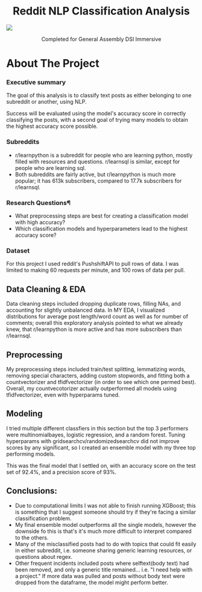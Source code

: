 <div id="top"></div>

<h1 align="center"> Reddit NLP Classification Analysis </h3>
  <img src='./images/pysql.png'> 

  <p align="center">
    Completed for General Assembly DSI Immersive
    <br />
  </p>
</div>



<!-- ABOUT THE PROJECT -->
# About The Project

### Executive summary
The goal of this analysis is to classify text posts as either belonging to one subreddit or another, using NLP.

Success will be evaluated using the model's accuracy score in correctly classifying the posts, with a second goal of trying many models to obtain the highest accuracy score possible.

### Subreddits
* r/learnpython is a subreddit for people who are learning python, mostly filled with resources and questions. r/learnsql is similar, except for people who are learning sql. 
* Both subreddits are fairly active, but r/learnpython is much more popular; it has 613k subscribers, compared to 17.7k subscribers for r/learnsql.

### Research Questions¶
* What preprocessing steps are best for creating a classification model with high accuracy?
* Which classification models and hyperparameters lead to the highest accuracy score?


### Dataset
For this project I used reddit's PushshiftAPI to pull rows of data. I was limited to making 60 requests per minute, and 100 rows of data per pull. 



## Data Cleaning & EDA
Data cleaning steps included dropping duplicate rows, filling NAs, and accounting for slightly unbalanced data. In MY EDA, I visualized distributions for average post length/word count as well as for number of comments; overall this exploratory analysis pointed to what we already knew, that r/learnpython is more active and has more subscribers than r/learnsql.


## Preprocessing
My preprocessing steps included train/test splitting, lemmatizing words, removing special characters, adding custom stopwords, and fitting both a countvectorizer and tfidfvectorizer (in order to see which one permed best). Overall, my countvecotorizer actually outperformed all models using tfidfvectorizer, even with hyperparams tuned.


## Modeling
I tried multiple different classfiers in this section but the top 3 performers were multinomialbayes, logistic regression, and a random forest. Tuning hyperparams with gridsearchcv/randomizedsearchcv did not improve scores by any significant, so I created an ensemble model with my three top performing models. 

This was the final model that I settled on, with an accuracy score on the test set of 92.4%, and a precision score of 93%.

## Conclusions:
* Due to computational limits I was not able to finish running XGBoost; this is something that I suggest someone should try if they're facing a similar classification problem.
* My final ensemble model outperforms all the single models, however the downside fo this is that's it's much more difficult to interpret compared to the others.
* Many of the misclassified posts had to do with topics that could fit easily in either subreddit, i.e. someone sharing generic learning resources, or questions about regex.
* Other frequent incidents included posts where selftext(body text) had been removed, and only a generic title remained... i.e. "I need help with a project." If more data was pulled and posts without body text were dropped from the dataframe, the model might perform better.


<!-- MARKDOWN LINKS & IMAGES -->
<!-- https://www.markdownguide.org/basic-syntax/#reference-style-links -->
[contributors-shield]: https://img.shields.io/github/contributors/github_username/repo_name.svg?style=for-the-badge
[contributors-url]: https://github.com/github_username/repo_name/graphs/contributors
[forks-shield]: https://img.shields.io/github/forks/github_username/repo_name.svg?style=for-the-badge
[forks-url]: https://github.com/github_username/repo_name/network/members
[stars-shield]: https://img.shields.io/github/stars/github_username/repo_name.svg?style=for-the-badge
[stars-url]: https://github.com/github_username/repo_name/stargazers
[issues-shield]: https://img.shields.io/github/issues/github_username/repo_name.svg?style=for-the-badge
[issues-url]: https://github.com/github_username/repo_name/issues
[license-shield]: https://img.shields.io/github/license/github_username/repo_name.svg?style=for-the-badge
[license-url]: https://github.com/github_username/repo_name/blob/master/LICENSE.txt
[linkedin-shield]: https://img.shields.io/badge/-LinkedIn-black.svg?style=for-the-badge&logo=linkedin&colorB=555
[linkedin-url]: https://linkedin.com/in/linkedin_username
[product-screenshot]: images/screenshot.png

